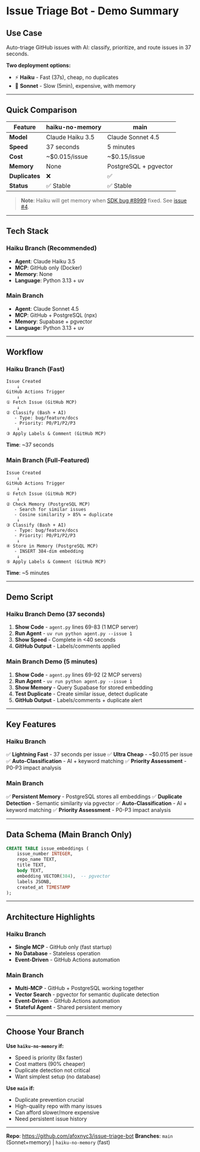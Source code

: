 # Issue Triage Bot - Demo Summary

## **Use Case**
Auto-triage GitHub issues with AI: classify, prioritize, and route issues in 37 seconds.

**Two deployment options:**
- ⚡ **Haiku** - Fast (37s), cheap, no duplicates
- 🧠 **Sonnet** - Slow (5min), expensive, with memory

---

## **Quick Comparison**

| Feature | haiku-no-memory | main |
|---------|-----------------|------|
| **Model** | Claude Haiku 3.5 | Claude Sonnet 4.5 |
| **Speed** | 37 seconds | 5 minutes |
| **Cost** | ~$0.015/issue | ~$0.15/issue |
| **Memory** | None | PostgreSQL + pgvector |
| **Duplicates** | ❌ | ✅ |
| **Status** | ✅ Stable | ✅ Stable |

> **Note**: Haiku will get memory when [SDK bug #8999](https://github.com/anthropics/claude-code/issues/8999) fixed. See [issue #4](../../issues/4).

---

## **Tech Stack**

### Haiku Branch (Recommended)
- **Agent**: Claude Haiku 3.5
- **MCP**: GitHub only (Docker)
- **Memory**: None
- **Language**: Python 3.13 + uv

### Main Branch
- **Agent**: Claude Sonnet 4.5
- **MCP**: GitHub + PostgreSQL (npx)
- **Memory**: Supabase + pgvector
- **Language**: Python 3.13 + uv

---

## **Workflow**

### Haiku Branch (Fast)
```
Issue Created
    ↓
GitHub Actions Trigger
    ↓
① Fetch Issue (GitHub MCP)
    ↓
② Classify (Bash + AI)
   - Type: bug/feature/docs
   - Priority: P0/P1/P2/P3
    ↓
③ Apply Labels & Comment (GitHub MCP)
```
**Time**: ~37 seconds

### Main Branch (Full-Featured)
```
Issue Created
    ↓
GitHub Actions Trigger
    ↓
① Fetch Issue (GitHub MCP)
    ↓
② Check Memory (PostgreSQL MCP)
   - Search for similar issues
   - Cosine similarity > 85% = duplicate
    ↓
③ Classify (Bash + AI)
   - Type: bug/feature/docs
   - Priority: P0/P1/P2/P3
    ↓
④ Store in Memory (PostgreSQL MCP)
   - INSERT 384-dim embedding
    ↓
⑤ Apply Labels & Comment (GitHub MCP)
```
**Time**: ~5 minutes

---

## **Demo Script**

### Haiku Branch Demo (37 seconds)
1. **Show Code** - `agent.py` lines 69-83 (1 MCP server)
2. **Run Agent** - `uv run python agent.py --issue 1`
3. **Show Speed** - Complete in <40 seconds
4. **GitHub Output** - Labels/comments applied

### Main Branch Demo (5 minutes)
1. **Show Code** - `agent.py` lines 69-92 (2 MCP servers)
2. **Run Agent** - `uv run python agent.py --issue 1`
3. **Show Memory** - Query Supabase for stored embedding
4. **Test Duplicate** - Create similar issue, detect duplicate
5. **GitHub Output** - Labels/comments + duplicate alert

---

## **Key Features**

### Haiku Branch
✅ **Lightning Fast** - 37 seconds per issue
✅ **Ultra Cheap** - ~$0.015 per issue
✅ **Auto-Classification** - AI + keyword matching
✅ **Priority Assessment** - P0-P3 impact analysis

### Main Branch
✅ **Persistent Memory** - PostgreSQL stores all embeddings
✅ **Duplicate Detection** - Semantic similarity via pgvector
✅ **Auto-Classification** - AI + keyword matching
✅ **Priority Assessment** - P0-P3 impact analysis

---

## **Data Schema** (Main Branch Only)

```sql
CREATE TABLE issue_embeddings (
    issue_number INTEGER,
    repo_name TEXT,
    title TEXT,
    body TEXT,
    embedding VECTOR(384),  -- pgvector
    labels JSONB,
    created_at TIMESTAMP
);
```

---

## **Architecture Highlights**

### Haiku Branch
- **Single MCP** - GitHub only (fast startup)
- **No Database** - Stateless operation
- **Event-Driven** - GitHub Actions automation

### Main Branch
- **Multi-MCP** - GitHub + PostgreSQL working together
- **Vector Search** - pgvector for semantic duplicate detection
- **Event-Driven** - GitHub Actions automation
- **Stateful Agent** - Shared persistent memory

---

## **Choose Your Branch**

**Use `haiku-no-memory` if:**
- Speed is priority (8x faster)
- Cost matters (90% cheaper)
- Duplicate detection not critical
- Want simplest setup (no database)

**Use `main` if:**
- Duplicate prevention crucial
- High-quality repo with many issues
- Can afford slower/more expensive
- Need persistent issue history

---

**Repo**: https://github.com/afoxnyc3/issue-triage-bot
**Branches**: `main` (Sonnet+memory) | `haiku-no-memory` (fast)
